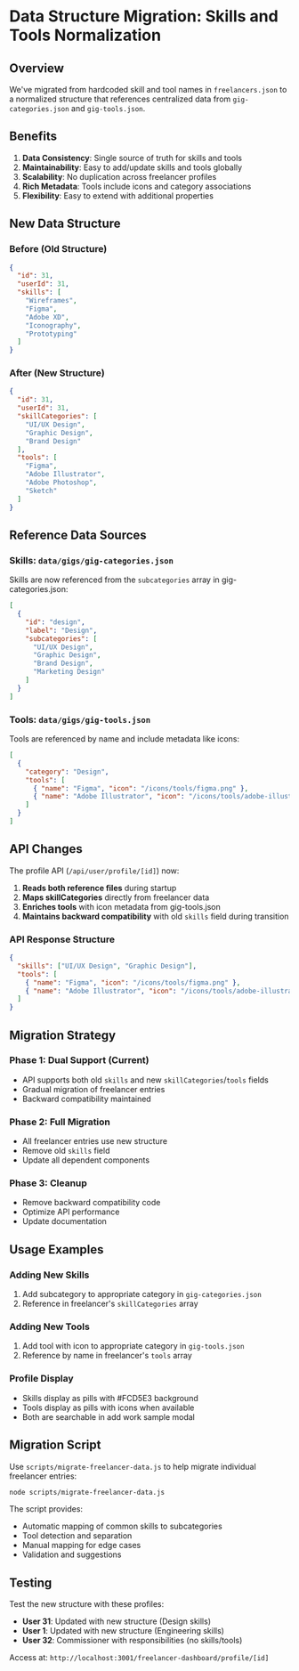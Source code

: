 # Data Structure Migration: Skills and Tools Normalization

## Overview

We've migrated from hardcoded skill and tool names in `freelancers.json` to a normalized structure that references centralized data from `gig-categories.json` and `gig-tools.json`.

## Benefits

1. **Data Consistency**: Single source of truth for skills and tools
2. **Maintainability**: Easy to add/update skills and tools globally
3. **Scalability**: No duplication across freelancer profiles
4. **Rich Metadata**: Tools include icons and category associations
5. **Flexibility**: Easy to extend with additional properties

## New Data Structure

### Before (Old Structure)
```json
{
  "id": 31,
  "userId": 31,
  "skills": [
    "Wireframes",
    "Figma", 
    "Adobe XD",
    "Iconography",
    "Prototyping"
  ]
}
```

### After (New Structure)
```json
{
  "id": 31,
  "userId": 31,
  "skillCategories": [
    "UI/UX Design",
    "Graphic Design",
    "Brand Design"
  ],
  "tools": [
    "Figma",
    "Adobe Illustrator",
    "Adobe Photoshop",
    "Sketch"
  ]
}
```

## Reference Data Sources

### Skills: `data/gigs/gig-categories.json`
Skills are now referenced from the `subcategories` array in gig-categories.json:

```json
[
  {
    "id": "design",
    "label": "Design",
    "subcategories": [
      "UI/UX Design",
      "Graphic Design", 
      "Brand Design",
      "Marketing Design"
    ]
  }
]
```

### Tools: `data/gigs/gig-tools.json`
Tools are referenced by name and include metadata like icons:

```json
[
  {
    "category": "Design",
    "tools": [
      { "name": "Figma", "icon": "/icons/tools/figma.png" },
      { "name": "Adobe Illustrator", "icon": "/icons/tools/adobe-illustrator.png" }
    ]
  }
]
```

## API Changes

The profile API (`/api/user/profile/[id]`) now:

1. **Reads both reference files** during startup
2. **Maps skillCategories** directly from freelancer data
3. **Enriches tools** with icon metadata from gig-tools.json
4. **Maintains backward compatibility** with old `skills` field during transition

### API Response Structure
```json
{
  "skills": ["UI/UX Design", "Graphic Design"],
  "tools": [
    { "name": "Figma", "icon": "/icons/tools/figma.png" },
    { "name": "Adobe Illustrator", "icon": "/icons/tools/adobe-illustrator.png" }
  ]
}
```

## Migration Strategy

### Phase 1: Dual Support (Current)
- API supports both old `skills` and new `skillCategories`/`tools` fields
- Gradual migration of freelancer entries
- Backward compatibility maintained

### Phase 2: Full Migration
- All freelancer entries use new structure
- Remove old `skills` field
- Update all dependent components

### Phase 3: Cleanup
- Remove backward compatibility code
- Optimize API performance
- Update documentation

## Usage Examples

### Adding New Skills
1. Add subcategory to appropriate category in `gig-categories.json`
2. Reference in freelancer's `skillCategories` array

### Adding New Tools
1. Add tool with icon to appropriate category in `gig-tools.json`
2. Reference by name in freelancer's `tools` array

### Profile Display
- Skills display as pills with #FCD5E3 background
- Tools display as pills with icons when available
- Both are searchable in add work sample modal

## Migration Script

Use `scripts/migrate-freelancer-data.js` to help migrate individual freelancer entries:

```bash
node scripts/migrate-freelancer-data.js
```

The script provides:
- Automatic mapping of common skills to subcategories
- Tool detection and separation
- Manual mapping for edge cases
- Validation and suggestions

## Testing

Test the new structure with these profiles:
- **User 31**: Updated with new structure (Design skills)
- **User 1**: Updated with new structure (Engineering skills)
- **User 32**: Commissioner with responsibilities (no skills/tools)

Access at: `http://localhost:3001/freelancer-dashboard/profile/[id]`
